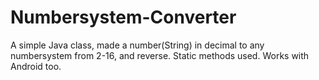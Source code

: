 # Numbersystem-Converter
A simple Java class, made a number(String) in decimal to any numbersystem from 2-16, and reverse.
Static methods used.
Works with Android too.
